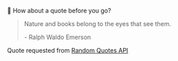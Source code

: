 📣 How about a quote before you go?

> Nature and books belong to the eyes that see them.
>
> <p>- Ralph Waldo Emerson</p>

Quote requested from [Random Quotes API](https://github.com/lukePeavey/quotable)
